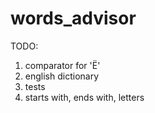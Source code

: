 # words_advisor

TODO:
1) comparator for 'Ё'
2) english dictionary 
3) tests
4) starts with, ends with, letters